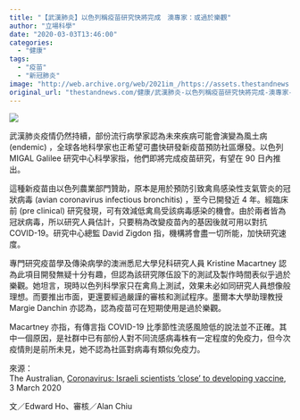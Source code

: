 ```yaml
---
title: "【武漢肺炎】以色列稱疫苗研究快將完成　澳專家：或過於樂觀"
author: "立場科學"
date: "2020-03-03T13:46:00"
categories:
  - "健康"
tags:
  - "疫苗"
  - "新冠肺炎"
image: "http://web.archive.org/web/2021im_/https://assets.thestandnews.com/media/photos/vaccine2_1729610020copy_wogBg_8PyfwzH.png"
original_url: "thestandnews.com/健康/武漢肺炎-以色列稱疫苗研究快將完成-澳專家-或過於樂觀"
---
```

![](http://web.archive.org/web/2021im_/https://assets.thestandnews.com/media/photos/vaccine2_1729610020copy_wogBg_8PyfwzH.png)

武漢肺炎疫情仍然持續，部份流行病學家認為未來疾病可能會演變為風土病 (endemic) ，全球各地科學家也正希望可盡快研發新疫苗預防社區爆發。以色列 MIGAL Galilee 研究中心科學家指，他們即將完成疫苗研究，有望在 90 日內推出。

這種新疫苗由以色列農業部門贊助，原本是用於預防引致禽鳥感染性支氣管炎的冠狀病毒 (avian coronavirus infectious bronchitis) ，至今已開發近 4 年。經臨床前 (pre clinical) 研究發現，可有效減低禽鳥受該病毒感染的機會。由於兩者皆為冠狀病毒，所以研究人員估計，只要稍為改變疫苗內的基因後就可用以對抗 COVID-19。研究中心總監 David Zigdon 指，機構將會盡一切所能，加快研究速度。

專門研究疫苗學及傳染病學的澳洲悉尼大學兒科研究人員 Kristine Macartney 認為此項目開發無疑十分有趣，但認為該研究隊伍設下的測試及製作時間表似乎過於樂觀。她坦言，現時以色列科學家只在禽鳥上測試，效果未必如同研究人員想像般理想。而要推出市面，更還要經過嚴謹的審核和測試程序。墨爾本大學助理教授 Margie Danchin 亦認為，認為疫苗可在短期使用是過於樂觀。

Macartney 亦指，有傳言指 COVID-19 比季節性流感風險低的說法並不正確。其中一個原因，是社群中已有部份人對不同流感病毒株有一定程度的免疫力，但今次疫情則是前所未見，她不認為社區對病毒有類似免疫力。 

來源：  
The Australian, [Coronavirus: Israeli scientists ‘close’ to developing vaccine](http://web.archive.org/web/20211229063449/https://www.theaustralian.com.au/science/coronavirus-israeli-scientists-close-to-developing-vaccine/news-story/8bcf59c07c853de43d14ba5121fca92b?fbclid=IwAR0SyIJ1TmIetLZmr471J8YMZUWx0iZcUpKVC07mF_M8YkqNTGIaDKcS4cA), 3 March 2020

文／Edward Ho、審核／Alan Chiu